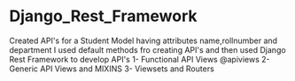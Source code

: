 # Django_Rest_Framework
Created API's for a Student Model having attributes name,rollnumber and department
I used default methods fro creating API's and  then used Django Rest Framework to develop API's
1- Functional API Views @apiviews
2- Generic API Views and MIXINS
3- Viewsets and Routers
